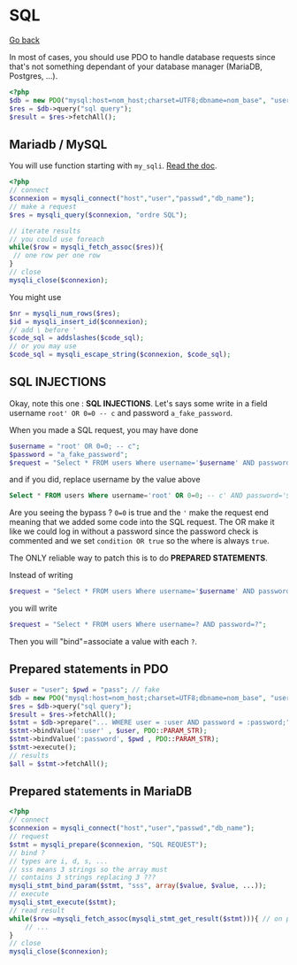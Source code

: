 # SQL

[Go back](..)

In most of cases, you should use PDO to handle database requests since
that's not something dependant of your database manager (MariaDB, Postgres, ...).

```php
<?php
$db = new PDO("mysql:host=nom_host;charset=UTF8;dbname=nom_base", "user","password");
$res = $db->query("sql query");
$result = $res->fetchAll();
```

<div class="sr"></div>

## Mariadb / MySQL

You will use function starting with ``my_sqli``.
[Read the doc](https://www.php.net/manual/en/book.mysqli.php).

```php
<?php
// connect
$connexion = mysqli_connect("host","user","passwd","db_name");
// make a request
$res = mysqli_query($connexion, "ordre SQL");

// iterate results
// you could use foreach
while($row = mysqli_fetch_assoc($res)){
 // one row per one row
}
// close
mysqli_close($connexion);
```

You might use

```php
$nr = mysqli_num_rows($res);
$id = mysqli_insert_id($connexion);
// add \ before '
$code_sql = addslashes($code_sql);
// or you may use
$code_sql = mysqli_escape_string($connexion, $code_sql);
```

<div class="sr"></div>

## SQL INJECTIONS

Okay, note this one : **SQL INJECTIONS**. Let's says
some write in a field username `root' OR 0=0 -- c`
and password ``a_fake_password``.

When you made a SQL request, you may
have done
```php
$username = "root' OR 0=0; -- c";
$password = "a_fake_password";
$request = "Select * FROM users Where username='$username' AND password='$password'";
```
and if you did, replace username by the value
above

```sql
Select * FROM users Where username='root' OR 0=0; -- c' AND password='$password';
```

Are you seeing the bypass ? ``0=0`` is true and the `'` make the request end
meaning that we added some code into the SQL request. The OR make it like
we could log in without a password since the password check is commented and
we set ``condition OR true`` so the where is always `true`.

The ONLY reliable way to patch this is to do **PREPARED STATEMENTS**.

Instead of writing
```php
$request = "Select * FROM users Where username='$username' AND password='$password'";
```
you will write
```php
$request = "Select * FROM users Where username=? AND password=?";
```
Then you will "bind"=associate a value with each ``?``.

<div class="sr"></div>

## Prepared statements in PDO

```php
$user = "user"; $pwd = "pass"; // fake
$db = new PDO("mysql:host=nom_host;charset=UTF8;dbname=nom_base", "user","password");
$res = $db->query("sql query");
$result = $res->fetchAll();
$stmt = $db->prepare("... WHERE user = :user AND password = :password;");
$stmt->bindValue(':user' , $user, PDO::PARAM_STR);
$stmt->bindValue(':password', $pwd , PDO::PARAM_STR);
$stmt->execute();
// results
$all = $stmt->fetchAll();
```

<div class="sr"></div>

## Prepared statements in MariaDB

```php
<?php
// connect
$connexion = mysqli_connect("host","user","passwd","db_name");
// request
$stmt = mysqli_prepare($connexion, "SQL REQUEST");
// bind ?
// types are i, d, s, ...
// sss means 3 strings so the array must
// contains 3 strings replacing 3 ???
mysqli_stmt_bind_param($stmt, "sss", array($value, $value, ...));
// execute
mysqli_stmt_execute($stmt);
// read result
while($row =mysqli_fetch_assoc(mysqli_stmt_get_result($stmt))){ // on peut faire un foreach
    // ...
}
// close
mysqli_close($connexion);
```